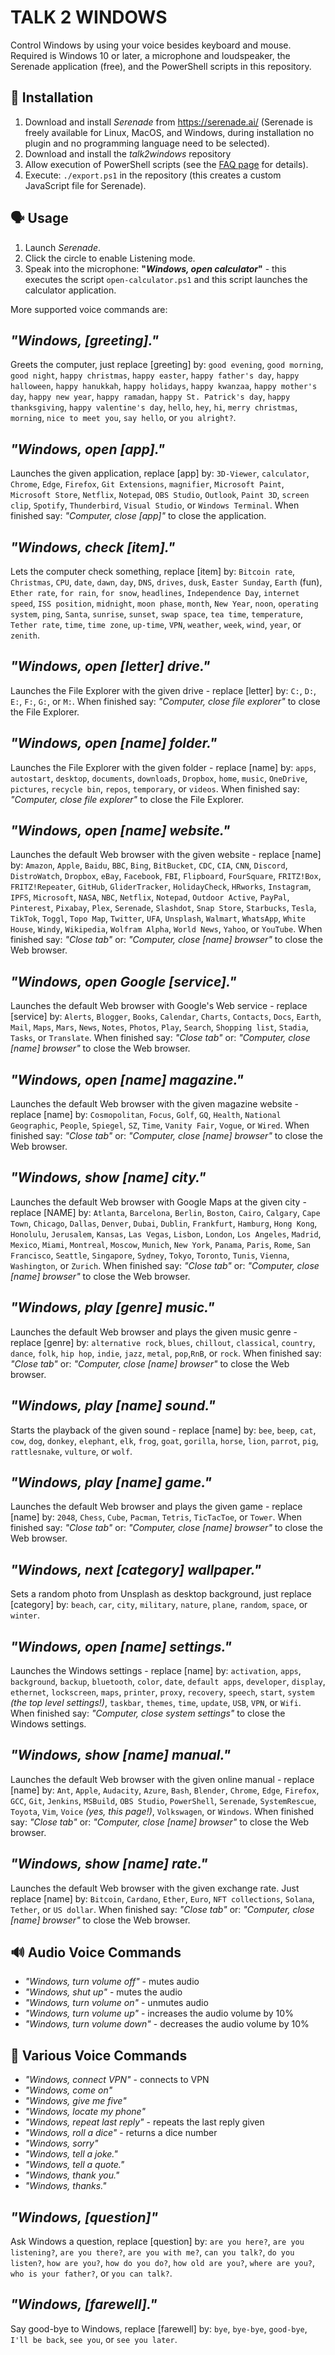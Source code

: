 TALK 2 WINDOWS
==============
Control Windows by using your voice besides keyboard and mouse. Required is Windows 10 or later, a microphone and loudspeaker, the Serenade application (free), and the PowerShell scripts in this repository.


🔧 Installation
---------------
1. Download and install *Serenade* from https://serenade.ai/ (Serenade is freely available for Linux, MacOS, and Windows, during installation no plugin and no programming language need to be selected).
2. Download and install the *talk2windows* repository
3. Allow execution of PowerShell scripts (see the [FAQ page](docs/FAQ.md) for details).
4. Execute: `./export.ps1` in the repository (this creates a custom JavaScript file for Serenade). 


🗣 Usage
-------
1. Launch *Serenade*.
2. Click the circle to enable Listening mode.
3. Speak into the microphone: **"*Windows, open calculator*"** - this executes the script `open-calculator.ps1` and this script launches the calculator application.

More supported voice commands are:


*"Windows, [greeting]."*
-------------------------
Greets the computer, just replace [greeting] by: `good evening`, `good morning`, `good night`, `happy christmas`, `happy easter`, `happy father's day`, `happy halloween`, `happy hanukkah`, `happy holidays`, `happy kwanzaa`, `happy mother's day`, `happy new year`, `happy ramadan`, `happy St. Patrick's day`, `happy thanksgiving`, `happy valentine's day`, `hello`, `hey`, `hi`, `merry christmas`, `morning`, `nice to meet you`, `say hello`, or `you alright?`.


*"Windows, open [app]."*
------------------------
Launches the given application, replace [app] by: `3D-Viewer`, `calculator`,  `Chrome`, `Edge`, `Firefox`, `Git Extensions`, `magnifier`, `Microsoft Paint`, `Microsoft Store`, `Netflix`, `Notepad`, `OBS Studio`, `Outlook`, `Paint 3D`, `screen clip`, `Spotify`, `Thunderbird`, `Visual Studio`, or `Windows Terminal`. When finished say: *"Computer, close [app]"* to close the application.


*"Windows, check [item]."*
--------------------------
Lets the computer check something, replace [item] by: `Bitcoin rate`, `Christmas`, `CPU`, `date`, `dawn`, `day`, `DNS`, `drives`, `dusk`, `Easter Sunday`, `Earth` (fun), `Ether rate`, `for rain`, `for snow`, `headlines`, `Independence Day`, `internet speed`, `ISS position`, `midnight`, `moon phase`, `month`, `New Year`, `noon`, `operating system`, `ping`, `Santa`, `sunrise`, `sunset`, `swap space`, `tea time`, `temperature`, `Tether rate`, `time`, `time zone`, `up-time`, `VPN`, `weather`, `week`, `wind`, `year`, or `zenith`.


*"Windows, open [letter] drive."*
-------------------------------
Launches the File Explorer with the given drive - replace [letter] by: `C:`, `D:`, `E:`, `F:`, `G:`, or `M:`. When finished say: *"Computer, close file explorer"* to close the File Explorer.


*"Windows, open [name] folder."*
--------------------------------
Launches the File Explorer with the given folder - replace [name] by: `apps`, `autostart`, `desktop`, `documents`, `downloads`, `Dropbox`, `home`, `music`, `OneDrive`, `pictures`, `recycle bin`, `repos`, `temporary`, or `videos`. When finished say: *"Computer, close file explorer"* to close the File Explorer.


*"Windows, open [name] website."*
---------------------------------
Launches the default Web browser with the given website - replace [name] by: `Amazon`, `Apple`, `Baidu`, `BBC`, `Bing`, `BitBucket`, `CDC`, `CIA`, `CNN`, `Discord`, `DistroWatch`, `Dropbox`, `eBay`, `Facebook`, `FBI`, `Flipboard`, `FourSquare`, `FRITZ!Box`, `FRITZ!Repeater`, `GitHub`, `GliderTracker`, `HolidayCheck`, `HRworks`, `Instagram`, `IPFS`, `Microsoft`, `NASA`, `NBC`, `Netflix`, `Notepad`, `Outdoor Active`, `PayPal`, `Pinterest`, `Pixabay`, `Plex`, `Serenade`, `Slashdot`, `Snap Store`, `Starbucks`, `Tesla`, `TikTok`, `Toggl`, `Topo Map`, `Twitter`,  `UFA`, `Unsplash`, `Walmart`, `WhatsApp`, `White House`, `Windy`, `Wikipedia`, `Wolfram Alpha`, `World News`, `Yahoo`, or `YouTube`. When finished say: *"Close tab"* or: *"Computer, close [name] browser"* to close the Web browser.


*"Windows, open Google [service]."*
----------------------------------
Launches the default Web browser with Google's Web service - replace [service] by: `Alerts`, `Blogger`, `Books`, `Calendar`, `Charts`, `Contacts`, `Docs`, `Earth`, `Mail`, `Maps`, `Mars`, `News`, `Notes`, `Photos`, `Play`, `Search`, `Shopping list`, `Stadia`, `Tasks`, or `Translate`. When finished say: *"Close tab"* or: *"Computer, close [name] browser"* to close the Web browser.


*"Windows, open [name] magazine."*
----------------------------------
Launches the default Web browser with the given magazine website - replace [name] by: `Cosmopolitan`, `Focus`, `Golf`, `GQ`, `Health`, `National Geographic`, `People`, `Spiegel`, `SZ`, `Time`, `Vanity Fair`, `Vogue`, or `Wired`. When finished say: *"Close tab"* or: *"Computer, close [name] browser"* to close the Web browser.


*"Windows, show [name] city."*
------------------------------
Launches the default Web browser with Google Maps at the given city - replace [NAME] by: `Atlanta`, `Barcelona`, `Berlin`, `Boston`, `Cairo`, `Calgary`, `Cape Town`, `Chicago`, `Dallas`, `Denver`, `Dubai`, `Dublin`, `Frankfurt`, `Hamburg`, `Hong Kong`, `Honolulu`, `Jerusalem`, `Kansas`, `Las Vegas`, `Lisbon`, `London`, `Los Angeles`, `Madrid`, `Mexico`, `Miami`, `Montreal`, `Moscow`, `Munich`, `New York`, `Panama`, `Paris`, `Rome`, `San Francisco`, `Seattle`, `Singapore`, `Sydney`, `Tokyo`, `Toronto`, `Tunis`, `Vienna`, `Washington`, or `Zurich`. When finished say: *"Close tab"* or: *"Computer, close [name] browser"* to close the Web browser.


*"Windows, play [genre] music."*
-------------------------------
Launches the default Web browser and plays the given music genre - replace [genre] by: `alternative rock`, `blues`, `chillout`, `classical`, `country`, `dance`, `folk`, `hip hop`, `indie`, `jazz`, `metal`, `pop`,`RnB`, or `rock`. When finished say: *"Close tab"* or: *"Computer, close [name] browser"* to close the Web browser.


*"Windows, play [name] sound."*
-------------------------------
Starts the playback of the given sound - replace [name] by: `bee`, `beep`, `cat`, `cow`, `dog`, `donkey`, `elephant`, `elk`, `frog`, `goat`, `gorilla`, `horse`, `lion`, `parrot`, `pig`, `rattlesnake`, `vulture`, or `wolf`.


*"Windows, play [name] game."*
------------------------------
Launches the default Web browser and plays the given game - replace [name] by: `2048`, `Chess`, `Cube`, `Pacman`, `Tetris`, `TicTacToe`, or `Tower`. When finished say: *"Close tab"* or: *"Computer, close [name] browser"* to close the Web browser.


*"Windows, next [category] wallpaper."*
----------------------------------------
Sets a random photo from Unsplash as desktop background, just replace [category] by: `beach`, `car`, `city`, `military`, `nature`, `plane`, `random`, `space`, or `winter`.


*"Windows, open [name] settings."*
----------------------------------
Launches the Windows settings - replace [name] by: `activation`, `apps`, `background`, `backup`, `bluetooth`, `color`, `date`, `default apps`, `developer`, `display`, `ethernet`, `lockscreen`, `maps`, `printer`, `proxy`, `recovery`, `speech`, `start`, `system` *(the top level settings!)*, `taskbar`, `themes`, `time`, `update`, `USB`, `VPN`, or `Wifi`. When finished say: *"Computer, close system settings"* to close the Windows settings.


*"Windows, show [name] manual."*
--------------------------------
Launches the default Web browser with the given online manual - replace [name] by: `Ant`, `Apple`, `Audacity`, `Azure`, `Bash`, `Blender`, `Chrome`, `Edge`, `Firefox`, `GCC`, `Git`, `Jenkins`, `MSBuild`, `OBS Studio`, `PowerShell`, `Serenade`, `SystemRescue`, `Toyota`, `Vim`, `Voice` *(yes, this page!)*, `Volkswagen`, or `Windows`. When finished say: *"Close tab"* or: *"Computer, close [name] browser"* to close the Web browser.


*"Windows, show [name] rate."*
--------------------------------
Launches the default Web browser with the given exchange rate. Just replace [name] by: `Bitcoin`, `Cardano`, `Ether`, `Euro`, `NFT collections`, `Solana`, `Tether`, or `US dollar`. When finished say: *"Close tab"* or: *"Computer, close [name] browser"* to close the Web browser.


🔊 Audio Voice Commands
------------------------
* *"Windows, turn volume off"* - mutes audio
* *"Windows, shut up"* - mutes the audio
* *"Windows, turn volume on"* - unmutes audio
* *"Windows, turn volume up"* - increases the audio volume by 10%
* *"Windows, turn volume down"* - decreases the audio volume by 10%


💭 Various Voice Commands
-------------------------
* *"Windows, connect VPN"* - connects to VPN
* *"Windows, come on"*
* *"Windows, give me five"*
* *"Windows, locate my phone"*
* *"Windows, repeat last reply"* - repeats the last reply given
* *"Windows, roll a dice"* - returns a dice number
* *"Windows, sorry"* 
* *"Windows, tell a joke."*
* *"Windows, tell a quote."*
* *"Windows, thank you."*
* *"Windows, thanks."*


*"Windows, [question]"*
-------------------------
Ask Windows a question, replace [question] by: `are you here?`, `are you listening?`, `are you there?`, `are you with me?`, `can you talk?`, `do you listen?`, `how are you?`, `how do you do?`, `how old are you?`, `where are you?`, `who is your father?`, or `you can talk?`.


*"Windows, [farewell]."*
-------------------------
Say good-bye to Windows, replace [farewell] by: `bye`, `bye-bye`, `good-bye`, `I'll be back`, `see you`, or `see you later`.
